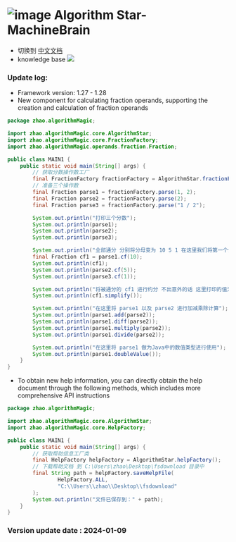 # ![image](https://user-images.githubusercontent.com/113756063/194830221-abe24fcc-484b-4769-b3b7-ec6d8138f436.png) Algorithm Star-MachineBrain

- 切换到 [中文文档](https://github.com/BeardedManZhao/algorithmStar/blob/Zhao-develop/src_code/README-Chinese.md)
- knowledge base
  <a href="https://github.com/BeardedManZhao/algorithmStar/blob/main/KnowledgeDocument/knowledge%20base.md">
  <img src = "https://user-images.githubusercontent.com/113756063/194832492-f8c184c1-55e8-4f16-943a-34b99ac751d4.png"/>
  </a>

### Update log:

* Framework version: 1.27 - 1.28
* New component for calculating fraction operands, supporting the creation and calculation of fraction operands

```java
package zhao.algorithmMagic;

import zhao.algorithmMagic.core.AlgorithmStar;
import zhao.algorithmMagic.core.FractionFactory;
import zhao.algorithmMagic.operands.fraction.Fraction;

public class MAIN1 {
    public static void main(String[] args) {
        // 获取分数操作数工厂
        final FractionFactory fractionFactory = AlgorithmStar.fractionFactory();
        // 准备三个操作数
        final Fraction parse1 = fractionFactory.parse(1, 2);
        final Fraction parse2 = fractionFactory.parse(2);
        final Fraction parse3 = fractionFactory.parse("1 / 2");

        System.out.println("打印三个分数");
        System.out.println(parse1);
        System.out.println(parse2);
        System.out.println(parse3);

        System.out.println("全部通分 分别将分母变为 10 5 1 在这里我们将第一个分数保存一下 稍后用于约分");
        final Fraction cf1 = parse1.cf(10);
        System.out.println(cf1);
        System.out.println(parse2.cf(5));
        System.out.println(parse3.cf(1));

        System.out.println("将被通分的 cf1 进行约分 不出意外的话 这里打印的值为 1 / 2");
        System.out.println(cf1.simplify());

        System.out.println("在这里将 parse1 以及 parse2 进行加减乘除计算");
        System.out.println(parse1.add(parse2));
        System.out.println(parse1.diff(parse2));
        System.out.println(parse1.multiply(parse2));
        System.out.println(parse1.divide(parse2));

        System.out.println("在这里将 parse1 做为Java中的数值类型进行使用");
        System.out.println(parse1.doubleValue());
    }
}
```

* To obtain new help information, you can directly obtain the help document through the following methods, which
  includes more comprehensive API instructions

```java
package zhao.algorithmMagic;

import zhao.algorithmMagic.core.AlgorithmStar;
import zhao.algorithmMagic.core.HelpFactory;

public class MAIN1 {
    public static void main(String[] args) {
        // 获取帮助信息工厂类
        final HelpFactory helpFactory = AlgorithmStar.helpFactory();
        // 下载帮助文档 到 C:\Users\zhao\Desktop\fsdownload 目录中
        final String path = helpFactory.saveHelpFile(
                HelpFactory.ALL,
                "C:\\Users\\zhao\\Desktop\\fsdownload"
        );
        System.out.println("文件已保存到：" + path);
    }
}
```

### Version update date : 2024-01-09